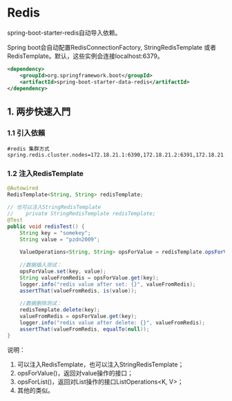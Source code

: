 # Redis

spring-boot-starter-redis自动导入依赖。

Spring boot会自动配置RedisConnectionFactory, StringRedisTemplate 或者RedisTemplate。默认，这些实例会连接localhost:6379。 

```xml
<dependency>  
    <groupId>org.springframework.boot</groupId>  
    <artifactId>spring-boot-starter-data-redis</artifactId>  
</dependency>    
```

## 1. 两步快速入門

### 1.1 引入依賴

```properties
#redis 集群方式
spring.redis.cluster.nodes=172.18.21.1:6390,172.18.21.2:6391,172.18.21.3:6392
```

### 1.2 注入RedisTemplate

```java
@Autowired  
RedisTemplate<String, String> redisTemplate;  

// 也可以注入StringRedisTemplate
//    private StringRedisTemplate redisTemplate;
@Test
public void redisTest() {  
    String key = "somekey";  
    String value = "pzdn2009";  
      
    ValueOperations<String, String> opsForValue = redisTemplate.opsForValue();  
      
    //数据插入测试：  
    opsForValue.set(key, value);  
    String valueFromRedis = opsForValue.get(key);  
    logger.info("redis value after set: {}", valueFromRedis);  
    assertThat(valueFromRedis, is(value));  
      
    //数据删除测试：  
    redisTemplate.delete(key);  
    valueFromRedis = opsForValue.get(key);  
    logger.info("redis value after delete: {}", valueFromRedis);  
    assertThat(valueFromRedis, equalTo(null));  
}  
```
说明：
1. 可以注入RedisTemplate<?, ?>，也可以注入StringRedisTemplate；
2. opsForValue()，返回对value操作的接口；
3. opsForList()，返回对List操作的接口ListOperations<K, V>；
4. 其他的类似。
